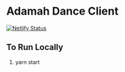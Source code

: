 # Adamah Dance Client

[![Netlify Status](https://api.netlify.com/api/v1/badges/49003445-7f6a-45af-8443-1f18df86cd5b/deploy-status)](https://app.netlify.com/sites/pedantic-murdock-cca18c/deploys)

## To Run Locally

1. yarn start
